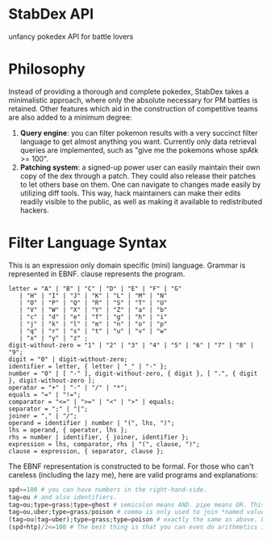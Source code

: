 # StabDex API
unfancy pokedex API for battle lovers


# Philosophy
Instead of providing a thorough and complete pokedex, StabDex takes a minimalistic approach, where only the absolute necessary for PM battles is retained. Other features which aid in the construction of competitive teams are also added to a minimum degree:

1.  **Query engine**: you can filter pokemon results with a very succinct filter language to get almost anything you want. Currently only data retrieval queries are implemented, such as "give me the pokemons whose spAtk >= 100".
2.  **Patching system**: a signed-up power user can easily maintain their own copy of the dex through a patch. They could also release their patches to let others base on them. One can navigate to changes made easily by utilizing diff tools. This way, hack maintainers can make their edits readily visible to the public, as well as making it available to redistributed hackers.


# Filter Language Syntax
This is an expression only domain specific (mini) language. Grammar is represented in EBNF. clause represents the program.
```
letter = "A" | "B" | "C" | "D" | "E" | "F" | "G"
   | "H" | "I" | "J" | "K" | "L" | "M" | "N"
   | "O" | "P" | "Q" | "R" | "S" | "T" | "U"
   | "V" | "W" | "X" | "Y" | "Z" | "a" | "b"
   | "c" | "d" | "e" | "f" | "g" | "h" | "i"
   | "j" | "k" | "l" | "m" | "n" | "o" | "p"
   | "q" | "r" | "s" | "t" | "u" | "v" | "w"
   | "x" | "y" | "z" ;
digit-without-zero = "1" | "2" | "3" | "4" | "5" | "6" | "7" | "8" | "9";
digit = "0" | digit-without-zero;
identifier = letter, { letter | "_" | "-" };
number = "0" | [ "-" ], digit-without-zero, { digit }, [ ".", { digit }, digit-without-zero ];
operator = "+" | "-" | "/" | "*";
equals = "=" | "!=";
comparator = "<=" | ">=" | "<" | ">" | equals;
separator = ";" | "|";
joiner = "," | "/";
operand = identifier | number | "(", lhs, ")";
lhs = operand, { operator, lhs };
rhs = number | identifier, { joiner, identifier };
expression = lhs, comparator, rhs | "(", clause, ")";
clause = expression, { separator, clause };
```

The EBNF representation is constructed to be formal. For those who can't careless (including the lazy me), here are valid programs and explanations:
```php
spd>=100 # you can have numbers in the right-hand-side.
tag=ou # and also identifiers.
tag=ou;type=grass|type=ghost # semicolon means AND. pipe means OR. This clause means give me all grass or ghost type pokemons in the OU tier. This will return Venusaur, Gengar, etc. Not just pokemons of grass/ghost dual type.
tag=ou,uber;type=grass/poison # comma is only used to join *named values* in the right-hand-side by UNION. Slash is the same but by INTERSECT. These are only added to save typing. INTERSECT *always* has higher precedence than UNION. so "type=grass/poison,ghost/poison" is valid. While "type=ou/uber,uu" is also valid, it is meaningless and returns nothing.
(tag=ou|tag=uber);type=grass;type=poison # exactly the same as above. Logic operators are *right associative*, so the first "|" is enclosed by parentheses. Otherwise, this would translate to "give me all pokemons that are in the uber tier with grass/poison dual typing. also return me all the pokemons in OU".
(spd+htp)/2<=100 # The best thing is that you can even do arithmetics in the left-hand-side with other identifiers and numbers. Better yet, parentheses are also available.
```